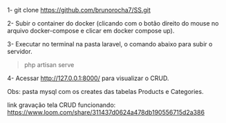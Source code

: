 1- git clone https://github.com/brunorocha7/SS.git

2- Subir o container do docker (clicando com o botão direito do mouse no arquivo docker-compose e clicar em docker compose up).

3- Executar no terminal na pasta laravel, o comando abaixo para subir o servidor.
> php artisan serve

4- Acessar http://127.0.0.1:8000/ para visualizar o CRUD.

Obs: pasta mysql com os creates das tabelas Products e Categories.

link gravação tela CRUD funcionando: https://www.loom.com/share/311437d0624a478db190556715d2a386
